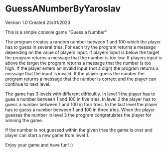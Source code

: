 # GuessANumberByYaroslav
Version 1.0
Created 23/01/2023

This is a simple console game "Guess a Number"

The program creates a random number between 1 and 100 which the player has to guess in several tries. For each try the program returns a message depending on the value of players input. If players input is below the target the program returns a message that the number is too low. If players input is above the target the program returns a message that the number is too high. If the player enters an invalid input (not a digit) the program returns a message that the input is invalid. If the player guess the number the program returns a message that the number is correct and the player can continue to next level.

The game has 3 levels with different difficultiy. In level 1 the player has to gues a number between 1 and 100 in five tries. In level 2 the player has to guess a number between 1 and 100 in four tries. In the last level the player has to guess a number between 1 and 100 in three tries. When the player guesses the number in level 3 the program congratulates the player for winning the game.

If the number is not guessed within the given tries the game is over and player can start a new game from level 1.

Enjoy your game and have fun! :)
